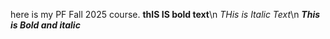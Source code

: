 
here is my PF Fall 2025 course.
**thIS IS bold text**\n
*THis is Italic Text*\n
***This is Bold and italic***
